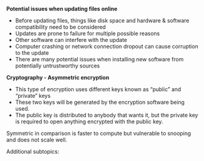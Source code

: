 **Potential issues when updating files online**
- Before updating files, things like disk space and hardware & software  compatibility need to be considered
- Updates are prone to failure for multiple possible reasons 
- Other software can interfere with the update 
- Computer crashing or network connection dropout can cause corruption to the update
- There are many potential issues when installing new software from potentially untrustworthy sources

**Cryptography - Asymmetric encryption**
- This type of encryption uses different keys known as “public” and “private” keys 
- These two keys will be generated by the encryption software being used.
- The public key is distributed to anybody that wants it, but the private key is required to open anything encrypted with the public key.

Symmetric in comparison is faster to compute but vulnerable to snooping and does not scale well.

Additional subtopics:
```folder-index-content
```